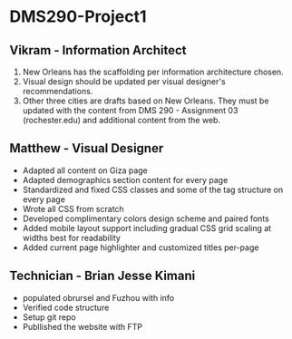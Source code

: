 # DMS290-Project1

## Vikram - Information Architect
1) New Orleans has the scaffolding per information architecture chosen.
2) Visual design should be updated per visual designer's recommendations.
3) Other three cities are drafts based on New Orleans.  They must be updated with the content from DMS 290 - Assignment 03 (rochester.edu) and additional content from the web.

## Matthew - Visual Designer 

- Adapted all content on Giza page
- Adapted demographics section content for every page
- Standardized and fixed CSS classes and some of the tag structure on every page
- Wrote all CSS from scratch
- Developed complimentary colors design scheme and paired fonts
- Added mobile layout support including gradual CSS grid scaling at widths best for readability
- Added current page highlighter and customized titles per-page

## Technician - Brian Jesse Kimani

 - populated obrursel and Fuzhou with info
 - Verified code structure
 - Setup git repo
 - Publlished the website with FTP


